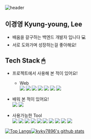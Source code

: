 ![header](https://capsule-render.vercel.app/api?type=rect&color=gradient&height=300&section=header&text=KY%20Lee&fontSize=90)<br>

## 이경영 Kyung-young, Lee
- 배움을 갈구하는 백엔드 개발자 입니다 💻
- 서로 도와가며 성장하는걸 좋아해요!


## Tech Stack 🖱
- 프로젝트에서 사용해 본 적이 있어요! <br>
  - Web <br>
    <img src="https://img.shields.io/badge/-Java-512BD4?style=flat-square&logoColor=white"/> <img src="https://img.shields.io/badge/-Mysql-4479A1?style=flat-square&logo=Mysql&logoColor=white"/> <img src="https://img.shields.io/badge/-JavaScript-F7DF1E?style=flat-square&logo=JavaScript&logoColor=white"/> <img src="https://img.shields.io/badge/-Python-3776AB?style=flat-square&logo=Python&logoColor=white"/> <img src="https://img.shields.io/badge/-Flask-000000?style=flat-square&logo=Flask&logoColor=white"/> <img src="https://img.shields.io/badge/-HTML5-E34F26?style=flat-square&logo=HTML5&logoColor=white"/> <img src="https://img.shields.io/badge/-CSS3-1572B6?style=flat-square&logo=CSS3&logoColor=white"/> 

  
- 배워 본 적이 있어요! <br>
  <img src="https://img.shields.io/badge/-Spring-6DB33F?style=flat-square&logo=Spring&logoColor=white"/> <img src="https://img.shields.io/badge/-Oracle-F80000?style=flat-square&logo=Oracle&logoColor=white"/> 
 
 - 사용가능한 Tool <br> 
   <img src="https://img.shields.io/badge/-EclipseIDE-2C2255?style=flat-square&logo=EclipseIDE&logoColor=white"/> 
   <img src="https://img.shields.io/badge/-IntelliJIDEA-000000?style=flat-square&logo=IntelliJIDEA&logoColor=white"/> 
   <img src="https://img.shields.io/badge/-PyCharm-000000?style=flat-square&logo=PyCharm&logoColor=white"/> 
   <img src="https://img.shields.io/badge/-Jupyter-F37626?style=flat-square&logo=Jupyter&logoColor=white"/> 
   <img src="https://img.shields.io/badge/-Anaconda-44A833?style=flat-square&logo=Anaconda&logoColor=white"/> 
   <img src="https://img.shields.io/badge/-GoogleColab-F9AB00?style=flat-square&logo=GoogleColab&logoColor=white"/> 
   <img src="https://img.shields.io/badge/-Git-F05032?style=flat-square&logo=Git&logoColor=white"/> 
   <img src="https://img.shields.io/badge/-Github-181717?style=flat-square&logo=Github&logoColor=white"/> 
   <img src="https://img.shields.io/badge/-VisualStudioCode-007ACC?style=flat-square&logo=VisualStudioCode&logoColor=white"/> 
   <img src="https://img.shields.io/badge/-Slack-4A154B?style=flat-square&logo=Slack&logoColor=white"/> 


[![Top Langs](https://github-readme-stats.vercel.app/api/top-langs/?username=kyky7896&layout=compact)](https://github.com/kyky7896/github-readme-stats)[![kyky7896's github stats](https://github-readme-stats.vercel.app/api?username=kyky7896&theme=highcontrast)](https://github.com/kyky7896)

